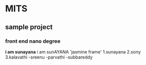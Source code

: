 # MITS
## sample project
### front end nano degree
**i am sunayana**
i am sunAYANA
'jasmine frame'
1.sunayana
2.sony
3.kalavathi
  -sreenu
  -parvathi
    -subbareddy
